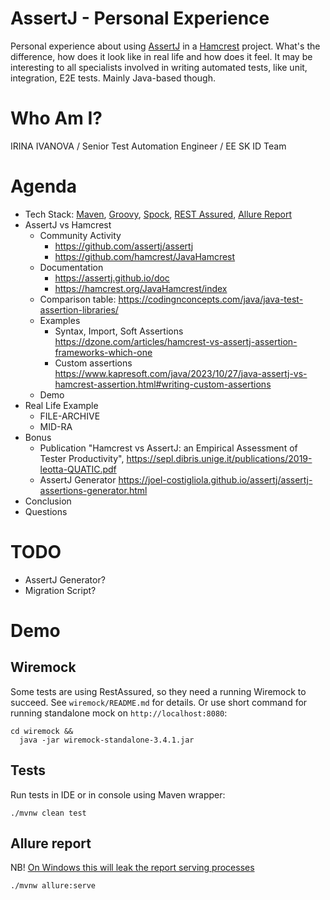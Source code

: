 # AssertJ - Personal Experience

Personal experience about using [AssertJ](https://assertj.github.io/doc/) in a [Hamcrest](https://hamcrest.org/) project. What's the difference, how does it look like in real life and how does it feel. It may be interesting to all specialists involved in writing automated tests, like unit, integration, E2E tests. Mainly Java-based though.

# Who Am I?

IRINA IVANOVA / Senior Test Automation Engineer / EE SK ID Team

# Agenda

* Tech Stack: [Maven](https://maven.apache.org/), [Groovy](https://groovy-lang.org/), [Spock](https://spockframework.org/), [REST Assured](https://rest-assured.io/), [Allure Report](https://allurereport.org/) 
* AssertJ vs Hamcrest
  * Community Activity
    * https://github.com/assertj/assertj
    * https://github.com/hamcrest/JavaHamcrest
  * Documentation
    * https://assertj.github.io/doc
    * https://hamcrest.org/JavaHamcrest/index
  * Comparison table: https://codingnconcepts.com/java/java-test-assertion-libraries/
  * Examples
    * Syntax, Import, Soft Assertions https://dzone.com/articles/hamcrest-vs-assertj-assertion-frameworks-which-one
    * Custom assertions https://www.kapresoft.com/java/2023/10/27/java-assertj-vs-hamcrest-assertion.html#writing-custom-assertions
  * Demo
* Real Life Example
  * FILE-ARCHIVE
  * MID-RA
* Bonus
  * Publication "Hamcrest vs AssertJ: an Empirical Assessment of Tester Productivity", https://sepl.dibris.unige.it/publications/2019-leotta-QUATIC.pdf
  * AssertJ Generator https://joel-costigliola.github.io/assertj/assertj-assertions-generator.html
* Conclusion
* Questions

# TODO

* AssertJ Generator?
* Migration Script?

# Demo

## Wiremock

Some tests are using RestAssured, so they need a running Wiremock to succeed. See `wiremock/README.md` for details. Or use short command for running standalone mock on `http://localhost:8080`:

```shell
cd wiremock &&
  java -jar wiremock-standalone-3.4.1.jar
```

## Tests

Run tests in IDE or in console using Maven wrapper:

```shell
./mvnw clean test
```

## Allure report
NB! [On Windows this will leak the report serving processes](https://github.com/allure-framework/allure-java/issues/836)

```shell
./mvnw allure:serve
```